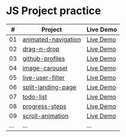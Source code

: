 # JS Project practice


| #  | Project                   | Live Demo           |
|----|---------------------------|---------------------|
| 01 | [animated-navigation](animated-navigation)       | [Live Demo](https://yuleizhu-raymond.github.io/practice/animated-navigation/index.html)     |
| 02 | [drag-n-drop](drag-n-drop)                       | [Live Demo](https://yuleizhu-raymond.github.io/practice/drag-n-drop/index.html)             |
| 03 | [github-profiles](github-profiles)               | [Live Demo](https://yuleizhu-raymond.github.io/practice/github-profiles/index.html)         |
| 04 | [image-carousel](image-carousel)                 | [Live Demo](https://yuleizhu-raymond.github.io/practice/image-carousel/index.html)          |
| 05 | [live-user-filter](live-user-filter)             | [Live Demo](https://yuleizhu-raymond.github.io/practice/live-user-filter/index.html)        |
| 06 | [split-landing-page](split-landing-page)         | [Live Demo](https://yuleizhu-raymond.github.io/practice/split-landing-page/index.html)      |
| 07 | [todo-list](todo-list)                           | [Live Demo](https://yuleizhu-raymond.github.io/practice/todo-list/index.html)               |
| 08 | [progress-steps](progress-steps)                 | [Live Demo](https://yuleizhu-raymond.github.io/practice/progress-steps/index.html)          |
| 09 | [scroll-animation](scroll-animation)             | [Live Demo](https://yuleizhu-raymond.github.io/practice/scroll-animation/index.html)          |
| ... | ...                      | ...                 |
